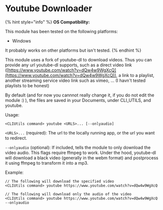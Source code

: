 # Youtube Downloader

{% hint style="info" %}
**OS Compatibility:**

This module has been tested on the following platforms:

* Windows

It probably works on other platforms but isn't tested.
{% endhint %}

This module uses a fork of youtube-dl to download videos. Thus you can provide any url youtube-dl supports, such as a direct video link ([https://www.youtube.com/watch?v=dQw4w9WgXcQ](https://www.youtube.com/watch?v=dQw4w9WgXcQ)), a link to a playlist, another streaming service video link such as vimeo, ... (I havn't tested playlists to be honest)

By default (and for now you cannnot really change it, if you do not edit the module :) ), the files are saved in your Documents, under CLI\_UTILS, and youtube.

Usage:

```
<CLIUtils command> youtube <URLS>... [--onlyaudio]
```

`<URLS>...` (required): The url to the locally running app, or the url you want to redirect.

`--onlyaudio` (optional): If included, tells the module to only download the video audio. This flags require ffmpeg to work. Under the hood, youtube-dl will download a black video (generally in the webm format) and postprocess it using ffmpeg to transform it into a mp3.



Example:

```
// The following will download the specified video
<CLIUtils command> youtube https://www.youtube.com/watch?v=dQw4w9WgXcQ

// The following will download only the audio of the video
<CLIUtils command> youtube https://www.youtube.com/watch?v=dQw4w9WgXcQ --onlyaudio
```
